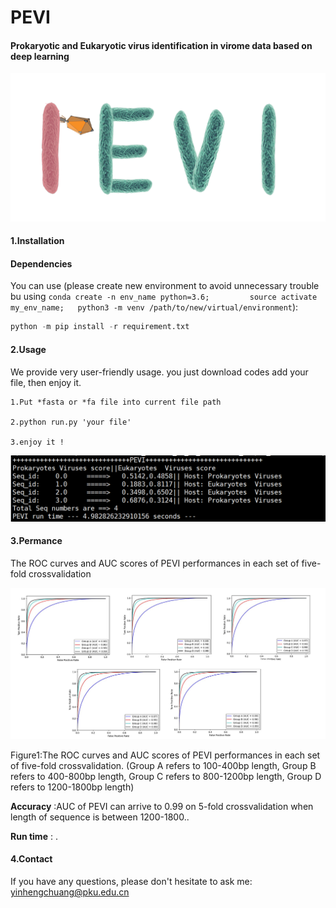 # PEVI

####  Prokaryotic and Eukaryotic virus identification in virome data based on deep learning

![0](./pic/logo.png)
#### 1.Installation

#### Dependencies



You can use (please create new environment to avoid unnecessary trouble bu using `conda create -n env_name python=3.6;         source activate my_env_name;   python3 -m venv /path/to/new/virtual/environment`): 

```python
python -m pip install -r requirement.txt
```

#### 2.Usage

We provide very user-friendly usage. you just download codes  add your file, then enjoy it.




```
1.Put *fasta or *fa file into current file path

2.python run.py 'your file'

3.enjoy it !
```



![1](./pic/2.jpg)

#### 3.Permance

The ROC curves and AUC scores of PEVI performances in each set of five-fold crossvalidation



![2](./pic/1.jpg)

Figure1:The ROC curves and AUC scores of PEVI performances in each set of five-fold crossvalidation. (Group A refers to 100-400bp length, Group B refers to 400-800bp length, Group C refers to 800-1200bp length, Group D refers to 1200-1800bp length)



**Accuracy** :AUC of PEVI can arrive to 0.99 on 5-fold crossvalidation when length of sequence is between 1200-1800..



**Run time** :  .



#### 4.Contact

If you have any questions, please don't hesitate to ask me: yinhengchuang@pku.edu.cn
